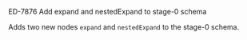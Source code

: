 ED-7876 Add expand and nestedExpand to stage-0 schema

Adds two new nodes `expand` and `nestedExpand` to the stage-0 schema.
